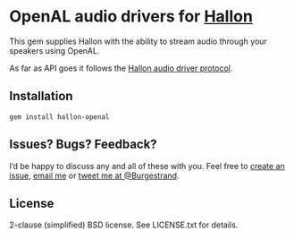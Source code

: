 # OpenAL audio drivers for [Hallon](http://rubygems.org/gems/hallon)

This gem supplies Hallon with the ability to stream audio through your
speakers using OpenAL.

As far as API goes it follows the [Hallon audio driver protocol](http://rubydoc.info/github/Burgestrand/Hallon/Hallon/ExampleAudioDriver).

## Installation

    gem install hallon-openal

## Issues? Bugs? Feedback?

I’d be happy to discuss any and all of these with you. Feel free to [create an issue](https://github.com/Burgestrand/hallon-openal/issues),
[email me](http://github.com/Burgestrand) or [tweet me at @Burgestrand](http://twitter.com/Burgestrand).

## License

2-clause (simplified) BSD license. See LICENSE.txt for details.
